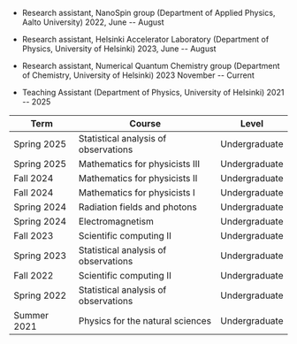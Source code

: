 - Research assistant, NanoSpin group (Department of Applied Physics, Aalto University) 2022, June -- August

- Research assistant, Helsinki Accelerator Laboratory (Department of Physics, University of Helsinki) 2023, June -- August

- Research assistant, Numerical Quantum Chemistry group (Department of Chemistry, University of Helsinki) 2023 November -- Current

- Teaching Assistant (Department of Physics, University of Helsinki) 2021 -- 2025

| Term | Course | Level |
|------|--------|-------|
| Spring 2025 | Statistical analysis of observations | Undergraduate |
| Spring 2025 | Mathematics for physicists III       | Undergraduate |
|  Fall 2024  | Mathematics for physicists II        | Undergraduate |
|  Fall 2024  | Mathematics for physicists I         | Undergraduate |
| Spring 2024 | Radiation fields and photons         | Undergraduate |
| Spring 2024 | Electromagnetism                     | Undergraduate |
|  Fall 2023  | Scientific computing II              | Undergraduate |
| Spring 2023 | Statistical analysis of observations | Undergraduate |
|  Fall 2022  | Scientific computing II              | Undergraduate |
| Spring 2022 | Statistical analysis of observations | Undergraduate |
| Summer 2021 | Physics for the natural sciences     | Undergraduate |
